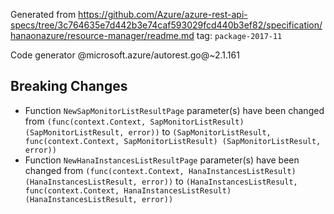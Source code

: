 Generated from https://github.com/Azure/azure-rest-api-specs/tree/3c764635e7d442b3e74caf593029fcd440b3ef82/specification/hanaonazure/resource-manager/readme.md tag: `package-2017-11`

Code generator @microsoft.azure/autorest.go@~2.1.161

## Breaking Changes

- Function `NewSapMonitorListResultPage` parameter(s) have been changed from `(func(context.Context, SapMonitorListResult) (SapMonitorListResult, error))` to `(SapMonitorListResult, func(context.Context, SapMonitorListResult) (SapMonitorListResult, error))`
- Function `NewHanaInstancesListResultPage` parameter(s) have been changed from `(func(context.Context, HanaInstancesListResult) (HanaInstancesListResult, error))` to `(HanaInstancesListResult, func(context.Context, HanaInstancesListResult) (HanaInstancesListResult, error))`
